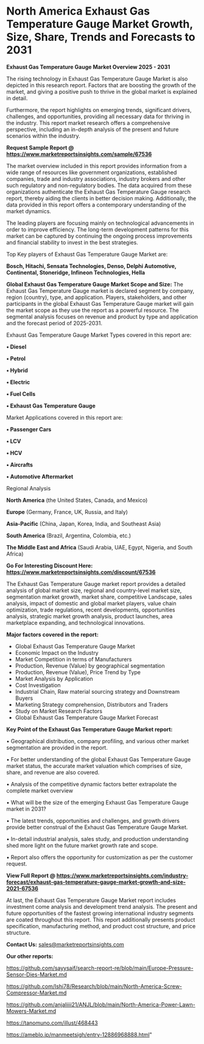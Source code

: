 # North America Exhaust Gas Temperature Gauge Market Growth, Size, Share, Trends and Forecasts to 2031

<Strong> Exhaust Gas Temperature Gauge Market Overview 2025 - 2031</strong>

The rising technology in Exhaust Gas Temperature Gauge Market is also depicted in this research report. Factors that are boosting the growth of the market, and giving a positive push to thrive in the global market is explained in detail.

Furthermore, the report highlights on emerging trends, significant drivers, challenges, and opportunities, providing all necessary data for thriving in the industry. This report market research offers a comprehensive perspective, including an in-depth analysis of the present and future scenarios within the industry.

<strong>Request Sample Report @ <a href=https://www.marketreportsinsights.com/sample/67536>https://www.marketreportsinsights.com/sample/67536</a></strong>

The market overview included in this report provides information from a wide range of resources like government organizations, established companies, trade and industry associations, industry brokers and other such regulatory and non-regulatory bodies. The data acquired from these organizations authenticate the Exhaust Gas Temperature Gauge research report, thereby aiding the clients in better decision making. Additionally, the data provided in this report offers a contemporary understanding of the market dynamics.

The leading players are focusing mainly on technological advancements in order to improve efficiency. The long-term development patterns for this market can be captured by continuing the ongoing process improvements and financial stability to invest in the best strategies.

Top Key players of Exhaust Gas Temperature Gauge Market are:

<strong>Bosch, Hitachi, Sensata Technologies, Denso, Delphi Automotive, Continental, Stoneridge, Infineon Technologies, Hella</strong>

<strong><b>Global Exhaust Gas Temperature Gauge Market Scope and Size:</b></strong>
The Exhaust Gas Temperature Gauge market is declared segment by company, region (country), type, and application. Players, stakeholders, and other participants in the global Exhaust Gas Temperature Gauge market will gain the market scope as they use the report as a powerful resource. The segmental analysis focuses on revenue and product by type and application and the forecast period of 2025-2031.

Exhaust Gas Temperature Gauge Market Types covered in this report are:

<strong>• Diesel

• Petrol

• Hybrid

• Electric

• Fuel Cells

• Exhaust Gas Temperature Gauge</strong>

Market Applications covered in this report are:

<strong>• Passenger Cars

• LCV

• HCV

• Aircrafts

• Automotive Aftermarket</strong> 

Regional Analysis

<strong>North America</strong> (the United States, Canada, and Mexico)

<strong>Europe</strong> (Germany, France, UK, Russia, and Italy)

<strong>Asia-Pacific</strong> (China, Japan, Korea, India, and Southeast Asia)

<strong>South America</strong> (Brazil, Argentina, Colombia, etc.)

<strong>The Middle East and Africa</strong> (Saudi Arabia, UAE, Egypt, Nigeria, and South Africa)

<strong>Go For Interesting Discount Here: <a href=https://www.marketreportsinsights.com/discount/67536>https://www.marketreportsinsights.com/discount/67536</a></strong>

The Exhaust Gas Temperature Gauge market report provides a detailed analysis of global market size, regional and country-level market size, segmentation market growth, market share, competitive Landscape, sales analysis, impact of domestic and global market players, value chain optimization, trade regulations, recent developments, opportunities analysis, strategic market growth analysis, product launches, area marketplace expanding, and technological innovations.

<strong><b>Major factors covered in the report:</b></strong>
<ul>
  <li>Global Exhaust Gas Temperature Gauge Market </li>
  <li>Economic Impact on the Industry</li>
  <li>Market Competition in terms of Manufacturers</li>
  <li>Production, Revenue (Value) by geographical segmentation</li>
  <li>Production, Revenue (Value), Price Trend by Type</li>
  <li>Market Analysis by Application</li>
  <li>Cost Investigation</li>
  <li>Industrial Chain, Raw material sourcing strategy and Downstream Buyers</li>
  <li>Marketing Strategy comprehension, Distributors and Traders</li>
  <li>Study on Market Research Factors</li>
  <li>Global Exhaust Gas Temperature Gauge Market Forecast</li>
</ul>

<strong><b>Key Point of the Exhaust Gas Temperature Gauge Market report:</b></strong>

• Geographical distribution, company profiling, and various other market segmentation are provided in the report.

• For better understanding of the global Exhaust Gas Temperature Gauge market status, the accurate market valuation which comprises of size, share, and revenue are also covered.

• Analysis of the competitive dynamic factors better extrapolate the complete market overview

• What will be the size of the emerging Exhaust Gas Temperature Gauge market in 2031?

• The latest trends, opportunities and challenges, and growth drivers provide better construal of the Exhaust Gas Temperature Gauge Market.

• In-detail industrial analysis, sales study, and production understanding shed more light on the future market growth rate and scope.

• Report also offers the opportunity for customization as per the customer request.

<strong><b>View Full Report @ <a href=https://www.marketreportsinsights.com/industry-forecast/exhaust-gas-temperature-gauge-market-growth-and-size-2021-67536>https://www.marketreportsinsights.com/industry-forecast/exhaust-gas-temperature-gauge-market-growth-and-size-2021-67536</a></b></strong>


At last, the Exhaust Gas Temperature Gauge Market report includes investment come analysis and development trend analysis. The present and future opportunities of the fastest growing international industry segments are coated throughout this report. This report additionally presents product specification, manufacturing method, and product cost structure, and price structure.

<strong>Contact Us:</strong>
sales@marketreportsinsights.com

<strong>Our other reports:</strong>

<a href=https://github.com/sayysaif/search-report-re/blob/main/Europe-Pressure-Sensor-Dies-Market.md>https://github.com/sayysaif/search-report-re/blob/main/Europe-Pressure-Sensor-Dies-Market.md</a>

<a href=https://github.com/Ishi78/Research/blob/main/North-America-Screw-Compressor-Market.md>https://github.com/Ishi78/Research/blob/main/North-America-Screw-Compressor-Market.md</a>

<a href=https://github.com/anjaliiii21/ANJL/blob/main/North-America-Power-Lawn-Mowers-Market.md>https://github.com/anjaliiii21/ANJL/blob/main/North-America-Power-Lawn-Mowers-Market.md</a>

<a href=https://tanomuno.com/illust/468443>https://tanomuno.com/illust/468443</a>

<a href=https://ameblo.jp/manmeetsigh/entry-12886968888.html>https://ameblo.jp/manmeetsigh/entry-12886968888.html</a>"

